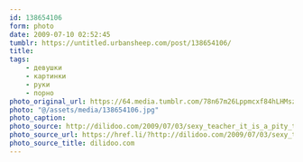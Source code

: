 ```yaml
---
id: 138654106
form: photo
date: 2009-07-10 02:52:45
tumblr: https://untitled.urbansheep.com/post/138654106/
title:
tags:
    - девушки
    - картинки
    - руки
    - порно
photo_original_url: https://64.media.tumblr.com/78n67m26Lppmcxf84hLHMszyo1_640.jpg
photo: "@/assets/media/138654106.jpg"
photo_caption:
photo_source: http://dilidoo.com/2009/07/03/sexy_teacher_it_is_a_pity_that_she_didnt_teach_me_13_photos.html
photo_source_url: https://href.li/?http://dilidoo.com/2009/07/03/sexy_teacher_it_is_a_pity_that_she_didnt_teach_me_13_photos.html
photo_source_title: dilidoo.com
---
```

